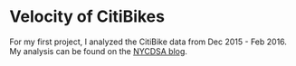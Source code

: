 # Velocity of CitiBikes
For my first project, I analyzed the CitiBike data from Dec 2015 - Feb 2016. My analysis can be found on the [NYCDSA blog](http://blog.nycdatascience.com/student-works/r-visualization/velocity-of-citi-bikes/).
